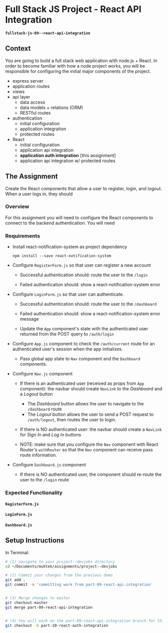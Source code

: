 # Full Stack JS Project - React API Integration
**`fullstack-js-09--react-api-integration`**


## Context
You are going to build a full stack web application with node.js + React. In order to become familiar with how a node project works, you will be responsible for configuring the  initial major components of the project.  

- express server
- application routes
- views
- api layer
  - data access
  - data models + relations (ORM)
  - RESTful routes
- authentication
  - initial configuration
  - application integration
  - protected routes
- React
  - initial configuration
  - application api integration
  - **application auth integration** [this assignment]
  - application api integration w/ protected routes

## The Assignment
Create the React components that allow a user to register, login, and logout. When a user logs in, they should

###  Overview

For this assignment you will need to configure the React components to connect to the backend authentication. You will need

###  Requirements

+ Install react-notification-system as project dependency

  `npm install --save react-notification-system`

+ Configure `RegisterForm.js` so that user can register a new account

  + Successful authentication should: route the user to the `/login`

  + Failed authentication should: show a react-notification-system error

+ Configure `LoginForm.js` so that user can authenticate.

   + Successful authentication should: route the user to the `/dashboard`

   + Failed authentication should: show a react-notification-system error message

   + Update the `App` component's state with the authenticated user returned from the POST query to `/auth/login`

+ Configure `App.js` component to check the `/auth/current` route for an authenticated user's session when the app initializes.
  + Pass global app state to `Nav` component and the `Dashboard` components.

+ Configure `Nav.js` component

  + If there is an authenticated user (received as props from `App` component): the navbar should create `NavLink` to the *Dashboard* and a *Logout* button
    - The *Dashboard* button allows the user to navigate to the `/dashboard` route
    - The *Logout* button allows the user to send a POST request to `/auth/logout`, then routes the user to login.

  + If there is NO authenticated user: the navbar should create a `NavLink` for _Sign In_ and _Log In_ buttons

  + NOTE: make sure that you configure the `Nav` component with React Router's `withRouter` so that the `Nav` component can receive pass route information.

+ Configure `Dashboard.js` component

  + If there is NO authenticated user, the component should re-route the user to the `/login` route

### Expected Functionality


#### `RegisterForm.js`


#### `LoginForm.js`


#### `Dashboard.js`




## Setup Instructions

In Terminal:

```sh
# (1) navigate to your project--devjobs directory
cd ~/Documents/muktek/assignments/project--devjobs

# (2) Commit your changes from the previous demo
git add .
git commit -m 'committing work from part-09-react-api-integration'


# (3) Merge changes to master
git checkout master
git merge part-09-react-api-integration


# (4) You will work on the part-09-react-api-integration branch for this feature
git checkout -b part-10-react-auth-integration

```
